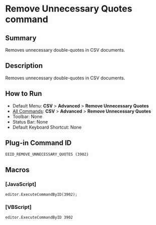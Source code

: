 # Remove Unnecessary Quotes command

## Summary

Removes unnecessary double-quotes in CSV documents.

## Description

Removes unnecessary double-quotes in CSV documents.

## How to Run

- Default Menu: **CSV** \> **Advanced** \> **Remove Unnecessary Quotes**
- [All Commands](../tools/all_commands): **CSV** \> **Advanced** \> **Remove Unnecessary Quotes**
- Toolbar: None
- Status Bar: None
- Default Keyboard Shortcut: None

## Plug-in Command ID

```
EEID_REMOVE_UNNECESSARY_QUOTES (3902)```

## Macros

### \[JavaScript\]

```
editor.ExecuteCommandByID(3902);
```

### \[VBScript\]

```
editor.ExecuteCommandByID 3902
```
